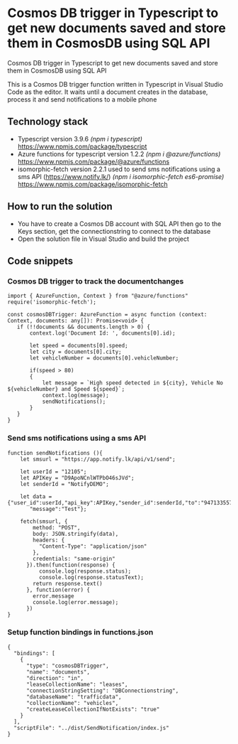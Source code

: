 # Cosmos DB trigger in Typescript to get new documents saved and store them in CosmosDB using SQL API

Cosmos DB trigger in Typescript to get new documents saved and store them in CosmosDB using SQL API

This is a Cosmos DB trigger function written in Typescript in Visual Studio Code as the editor. It waits until a document creates in the database, process it and send notifications to a mobile phone


## Technology stack  
* Typescript version 3.9.6 *(npm i typescript)* https://www.npmjs.com/package/typescript 
* Azure functions for typescript version 1.2.2 *(npm i @azure/functions)* https://www.npmjs.com/package/@azure/functions 
* isomorphic-fetch version 2.2.1 used to send sms notifications using a sms API (https://www.notify.lk/) *(npm i isomorphic-fetch es6-promise)* https://www.npmjs.com/package/isomorphic-fetch

## How to run the solution
 * You have to create a Cosmos DB account with SQL API then go to the Keys section, get the connectionstring to connect to the database
 * Open the solution file in Visual Studio and build the project
 
 ## Code snippets
 ### Cosmos DB trigger to track the documentchanges
 ```
 import { AzureFunction, Context } from "@azure/functions"
require('isomorphic-fetch');

const cosmosDBTrigger: AzureFunction = async function (context: Context, documents: any[]): Promise<void> {
    if (!!documents && documents.length > 0) {
        context.log('Document Id: ', documents[0].id);

        let speed = documents[0].speed;
        let city = documents[0].city;
        let vehicleNumber = documents[0].vehicleNumber;

        if(speed > 80)
        {
            let message = `High speed detected in ${city}, Vehicle No ${vehicleNumber} and Speed ${speed}`;
            context.log(message);
            sendNotifications();
        }
    }
}
```

### Send sms notifications using a sms API
```
function sendNotifications (){
    let smsurl = "https://app.notify.lk/api/v1/send";

    let userId = "12105";
    let APIKey = "D9ApoNCnlWTPbO46sJVd";
    let senderId = "NotifyDEMO";

    let data = {"user_id":userId,"api_key":APIKey,"sender_id":senderId,"to":"94713355704",
       "message":"Test"};

    fetch(smsurl, {
        method: "POST",
        body: JSON.stringify(data),
        headers: {
          "Content-Type": "application/json"
        },
        credentials: "same-origin"
      }).then(function(response) {
          console.log(response.status);
          console.log(response.statusText);
        return response.text()
      }, function(error) {
        error.message
        console.log(error.message);
      })
}
```

### Setup function bindings in functions.json 
```
{
  "bindings": [
    {
      "type": "cosmosDBTrigger",
      "name": "documents",
      "direction": "in",
      "leaseCollectionName": "leases",
      "connectionStringSetting": "DBConnectionstring",
      "databaseName": "trafficdata",
      "collectionName": "vehicles",
      "createLeaseCollectionIfNotExists": "true"
    }
  ],
  "scriptFile": "../dist/SendNotification/index.js"
}
```
